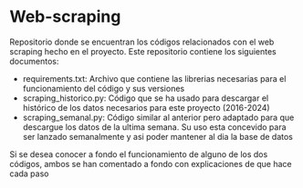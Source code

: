 # Web-scraping
Repositorio donde se encuentran los códigos relacionados con el web scraping hecho en el proyecto. Este repositorio contiene los siguientes documentos:

- requirements.txt: Archivo que contiene las librerias necesarias para el funcionamiento del código y sus versiones
- scraping_historico.py: Código que se ha usado para descargar el histórico de los datos necesarios para este proyecto (2016-2024)
- scraping_semanal.py: Código similar al anterior pero adaptado para que descargue los datos de la ultima semana. Su uso esta concevido para ser lanzado semanalmente y asi poder mantener al dia la base de datos

Si se desea conocer a fondo el funcionamiento de alguno de los dos códigos, ambos se han comentado a fondo con explicaciones de que hace cada paso 

